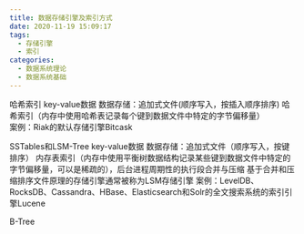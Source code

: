 ```yaml
---
title: 数据存储引擎及索引方式
date: 2020-11-19 15:09:17
tags:
  - 存储引擎
  - 索引
categories:
  - 数据系统理论
  - 数据系统基础
---
```


哈希索引
     key-value数据   数据存储：追加式文件(顺序写入，按插入顺序排序)
     哈希索引（内存中使用哈希表记录每个键到数据文件中特定的字节偏移量）  
     案例：Riak的默认存储引擎Bitcask

SSTables和LSM-Tree
     key-value数据   数据存储：追加式文件（顺序写入，按键排序）
     内存表索引（内存中使用平衡树数据结构记录某些键到数据文件中特定的字节偏移量，可以是稀疏的），后台进程周期性的执行段合并与压缩
     基于合并和压缩排序文件原理的存储引擎通常被称为LSM存储引擎
     案例：LevelDB、RocksDB、Cassandra、HBase、Elasticsearch和Solr的全文搜索系统的索引引擎Lucene

B-Tree
    
